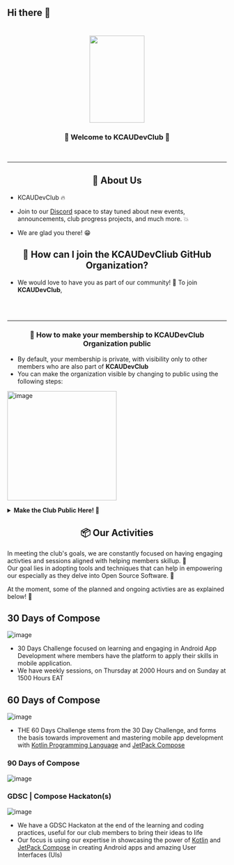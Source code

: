 ## Hi there 👋

<!-- markdownlint-disable-next-line -->
<h3 align="center">



</h3>

<h1 align="center">
  <!-- TODO add club image-->

 
 <img width=50% height=200 src="https://user-images.githubusercontent.com/77758884/201036660-7fd90267-96e1-4783-80d4-5dd544ddb912.png" />


</h1>

<h3 align="center">
🎉 Welcome to KCAUDevClub 🎉
</h3>
<p align = "center">
<!-- TODO Club's webpage -->
</p>
<div align="center">
<!-- TODO Club's Social Media Links-->

</div>

<br>

---

<h2 align="center"> 📜 About Us </h2>

- KCAUDevClub <!-- is TODO add more description--> 🔥 
- Join to our [Discord](https://discord.gg/4jnCNQepty) space to stay tuned about new events, announcements, club progress projects, and much more. 💥

- We are glad you there! 😁

<h2 align="center"> 🤔 How can I join the KCAUDevCliub GitHub Organization? </h2>

- We would love to have you as part of our community! 🙌 To join **KCAUDevClub**, 

<!-- TODO Set up procedure 
e.g., fill in this [issue]() form and open it.
After that, you should make your membership public so everyone can know you're part of **KCAUDevClub**! 
-->

<br/><br/>

---

<h3 align="center">📢 How to make your membership to KCAUDevClub Organization public</h3>

- By default, your membership is private, with visibility only to other members who are also part of **KCAUDevClub**
- You can make the organization visible by changing to public using the following steps:

<p>

<img width="251" alt="image" src="https://user-images.githubusercontent.com/77758884/200107189-402083d6-905f-46b0-a9d1-7e5b2459dd32.png"></p>

<details>
   <summary>
     <strong>Make the Club Public Here! 🚀</strong>
  </summary>
  <br/>

1. Go to our organization page [KCAUDevClub](https://github.com/KCAUDevClub)
2. Click on the "People" or "View All" text

<img width="1286" alt="image" src="https://user-images.githubusercontent.com/77758884/200077971-7a7e0069-060f-434d-8935-8b2d2e36434c.png" />

<br/><br/>
3. Click on the "private", button, and change to "public" <br/><br/>

- From Private

<img width="1319" alt="image" src="https://user-images.githubusercontent.com/77758884/200107525-342f8fa3-0702-4301-aad0-6115ee5761a1.png" />

- To Public

<img width="1319" alt="image" src="https://user-images.githubusercontent.com/77758884/200107546-7fc273f7-65be-4b3c-b557-22847137ad01.png" />
<br/>
<br/>

Congratuations!🎉🎉\
Your profile is now updated and being part of [KCAUDevClub](https://github.com/KCAUDevClub) organization is visible to anyone! 🎉\
With these steps, you can opt to chnage the organization visibility as a member from pubic to private anytime as you see fit.\
Thank You 🎉
  

</details>

<h2 align="center">📦 Our Activities</h2>

In meeting the club's goals, we are constantly focused on having engaging activties and sessions aligned with helping members skillup. 🎉\
Our goal lies in adopting tools and techniques that can help in empowering our especially as they delve into Open Source Software. 💪
  
At the moment, some of the planned and ongoing activties are as explained below! 🚀
## 30 Days of Compose
      
![image](https://user-images.githubusercontent.com/77758884/200108431-70285264-5535-49d1-9e59-95010dfcab75.png)

- 30 Days Challenge focused on learning and engaging in Android App Development where members have the platform to apply their skills in mobile application.
- We have weekly sessions, on Thursday at 2000 Hours and on Sunday at 1500 Hours EAT 

## 60 Days of Compose

![image](https://user-images.githubusercontent.com/77758884/200109346-6169f918-9156-4c88-9a48-285009dea5c9.png)
- THE 60 Days Challenge stems from the 30 Day Challenge, and forms the basis towards improvement and mastering mobile app development with [Kotlin Programming Language]() and [JetPack Compose]()
### 90 Days of Compose
![image](https://user-images.githubusercontent.com/77758884/200109359-eb6853c9-ca00-43a0-bfa6-94d1fa0f26ee.png)
### GDSC | Compose Hackaton(s)
![image](https://user-images.githubusercontent.com/77758884/200109584-420b8d86-c2a1-44a2-8f83-b97b25311e20.png)

- We have a GDSC Hackaton at the end of the learning and coding practices, useful for our club members to bring their ideas to life
- Our focus is using our expertise in showcasing the power of [Kotlin]() and [JetPack Compose]() in creating Android apps and amazing User Interfaces (UIs)



